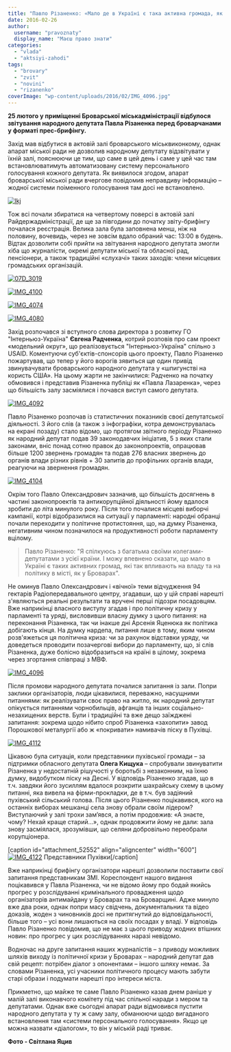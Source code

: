 ```yaml
---
title: "Павло Різаненко: «Мало де в Україні є така активна громада, як у Броварах»"
date: 2016-02-26
author: 
  username: "pravoznaty"
  display_name: "Маєш право знати"
categories: 
  - "vlada"
  - "aktsiyi-zahodi"
tags: 
  - "brovary"
  - "zvit"
  - "novini"
  - "rizanenko"
coverImage: "wp-content/uploads/2016/02/IMG_4096.jpg"
---
```


**25 лютого у приміщенні Броварської міськадміністрації відбулося звітування народного депутата Павла Різаненка перед броварчанами у форматі прес-брифінгу.**

Захід мав відбутися в актовій залі броварського міськвиконкому, однак апарат міської ради не дозволив народному депутату відзвітувати у їхній залі, пояснюючи це тим, що саме в цей день і саме у цей час там встановлюватимуть автоматизовану систему персонального голосування кожного депутата. Як виявилося згодом, апарат броварської міської ради вчергове повідомив неправдиву інформацію – жодної системи поіменного голосування там досі не встановлено.

[![lkj](https://mpz.brovary.org/wp-content/uploads/2016/02/lkj.jpg)](https://mpz.brovary.org/wp-content/uploads/2016/02/lkj.jpg)

Тож всі почали збиратися на четвертому поверсі в актовій залі Райдержадміністрації, де ще за півгодини до початку звіту-брифінгу почалася реєстрація. Велика зала була заповнена менш, ніж на половину, вочевидь, через не зовсім вдало обраний час: 13:00 в будень. Відтак дозволити собі прийти на звітування народного депутата змогли хіба що журналісти, окремі депутати міської та обласної рад, пенсіонери, а також традиційні «слухачі» таких заходів: члени місцевих громадських організацій.

[![07D_3019](https://mpz.brovary.org/wp-content/uploads/2016/02/07D_3019.jpg)](https://mpz.brovary.org/wp-content/uploads/2016/02/07D_3019.jpg)

[![IMG_4100](https://mpz.brovary.org/wp-content/uploads/2016/02/IMG_4100.jpg)](https://mpz.brovary.org/wp-content/uploads/2016/02/IMG_4100.jpg)

[![IMG_4074](https://mpz.brovary.org/wp-content/uploads/2016/02/IMG_4074.jpg)](https://mpz.brovary.org/wp-content/uploads/2016/02/IMG_4074.jpg)

[![IMG_4080](https://mpz.brovary.org/wp-content/uploads/2016/02/IMG_4080.jpg)](https://mpz.brovary.org/wp-content/uploads/2016/02/IMG_4080.jpg)

Захід розпочався зі вступного слова директора з розвитку ГО "Інтерньюз-Україна" **Євгена Радченка**, котрий розповів про сам проект «модельний округ», що реалізовується "Інтерньюз-Україна" спільно з USAID. Коментуючи суб'єктів-спонсорів цього проекту, Павло Різаненко пожартував, що тепер у його ворогів зявиться ще один привід звинувачувати броварського народного депутата у «шпигунстві на користь США». На цьому жарти не закінчилися: Радченко на початку обмовився і представив Різаненка публіці як «Павла Лазаренка», через що більшість залу засміялися і почався виступ самого депутата.

[![IMG_4092](https://mpz.brovary.org/wp-content/uploads/2016/02/IMG_4092.jpg)](https://mpz.brovary.org/wp-content/uploads/2016/02/IMG_4092.jpg)

Павло Різаненко розпочав із статистичних показників своєї депутатської діяльності. З його слів (а також з інфографіки, котра демонструвалась на екрані позаду) стало відомо, що протягом звітного періоду Різаненко як народний депутат подав 39 законодавчих ініціатив, 5 з яких стали законами, вніс понад сотню правок до законопроектів, опрацював більше 1200 звернень громадян та подав 276 власних звернень до органів влади різних рівнів + 30 запитів до профільних органів влади, реагуючи на звернення громадян.

[![IMG_4104](https://mpz.brovary.org/wp-content/uploads/2016/02/IMG_4104.jpg)](https://mpz.brovary.org/wp-content/uploads/2016/02/IMG_4104.jpg)

Окрім того Павло Олександрович зазначив, що більшість досягнень в частині законопроектів та антикорупційної діяльності йому вдалося зробити до літа минулого року. Після того почалися місцеві виборчі кампанії, котрі відобразилися на ситуації у парламенті: народні обранці почали переходити у політичне протистояння, що, на думку Різаненка, негативним чином позначилося на продуктивності роботи парламенту вцілому.

> Павло Різаненко: "Я спілкуюсь з багатьма своїми колегами-депутатами з усієї країни. І можу впевнено сказати, що мало в Україні є таких активних громад, які так впливають на владу та на політику в місті, як у Броварах".

Не оминув Павло Олександрович і «вічної» теми відчудження 94 гектарів Радіопередавального центру, згадавши, що у цій справі нарешті з'являються реальні результати та вручені перші підозри посадовцям. Вже наприкінці власного виступу згадав і про політичну кризу у парламенті та уряді, висловивши власну думку з цього питання: на переконання Різаненка, так чи інакше дні Арсенія Яценюка як політика добігають кінця. На думку нардепа, питання лише в тому, яким чином розв'яжеться ця політична криза: чи за рахунок відставки уряду, чи доведеться проводити позачергові вибори до парламенту, що, зі слів Різаненка, дуже болісно відобразиться на країні в цілому, зокрема через згортання співпраці з МВФ.

[![IMG_4096](https://mpz.brovary.org/wp-content/uploads/2016/02/IMG_4096.jpg)](https://mpz.brovary.org/wp-content/uploads/2016/02/IMG_4096.jpg)

Після промови народного депутата почалися запитання із зали. Попри заклики організаторів, люди цікавилися, переважно, насущними питаннями: як реалізувати своє право на житло, як народний депутат опікується питаннями чорнобильців, афганців та інших соціально-незахищених верств. Були і традиційні та вже дещо заїжджені запитання: зокрема щодо нібито спроб Різаненка «захопити» завод Порошкової металургії або ж «покривати» намивачів піску в Пухівці.

[![IMG_4112](https://mpz.brovary.org/wp-content/uploads/2016/02/IMG_4112.jpg)](https://mpz.brovary.org/wp-content/uploads/2016/02/IMG_4112.jpg)

Цікавою була ситуація, коли представники пухівської громади – за підтримки обласного депутата **Олега Кищука** – спробували звинуватити Різаненка у недостатній рішучості у боротьбі з незаконним, на їхню думку, видобутком піску на Десні. У відповідь Різаненко згадав, що в т.ч. завдяки його зусиллям вдалося розкрити шахрайську схему в цьому питанні, яка вивела на фірми-прокладки, де в т.ч. був задіяний пухівський сільський голова. Після цього Різаненко поцікавився, кого на останніх виборах мешканці села знову обрали своїм лідером? Виступаючий у залі трохи зам’явся, а потім продовжив: «А знаєте, чому? Нехай краще старий…», однак продовжити йому не дали: зала знову засміялася, зрозумівши, що селяни добровільно переобрали корупціонера.

\[caption id="attachment\_52552" align="aligncenter" width="600"\][![IMG_4122](https://mpz.brovary.org/wp-content/uploads/2016/02/IMG_4122.jpg)](https://mpz.brovary.org/wp-content/uploads/2016/02/IMG_4122.jpg) Представники Пухівки\[/caption\]

Вже наприкінці брифінгу організатори нарешті дозволили поставити свої запитання представникам ЗМІ. Кореспондент нашого видання поцікавився у Павла Різаненка, чи не відомо йому про бодай якийсь прогрес у розслідуванні кримінального провадження щодо організаторів антимайдану у Броварах та на Броварщині. Адже минуло вже два роки, однак попри масу свідчень, документальних та відео доказів, жоден з чиновників досі не притягнутий до відповідальності, більше того – усі вони лишаються на своїх посадах у владі. У відповідь Павло Різаненко повідомив, що не має з цього приводу жодних втішних новин: про прогрес у цих розслідуваннях наразі невідомо.

Водночас на друге запитання наших журналістів – з приводу можливих шляхів виходу із політичної кризи у Броварах – народний депутат дав свій рецепт: потрібен діалог з опонентами – іншого шляху немає. За словами Різаненка, усі учасники політичного процесу мають забути старі образи і подумати нарешті про інтереси міста.

Прикметно, що майже те саме Павло Різаненко казав днем раніше у малій залі виконавчого комітету під час спільної наради з мером та депутатами. Однак вже сьогодні апарат ради відмовився пустити народного депутата у ту ж саму залу, обманюючи щодо вигаданого встановлення там «системи персонального голосування». Якщо це можна назвати «діалогом», то він у міській раді триває.

**Фото - Світлана Яцив**
